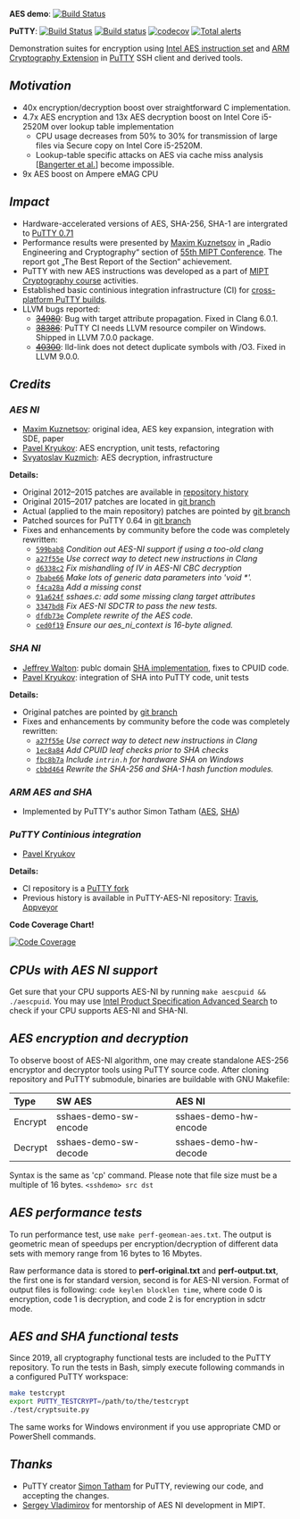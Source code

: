 **AES demo**: [![Build Status](https://travis-ci.com/pavelkryukov/putty-aes-ni.svg?branch=master)](https://travis-ci.com/pavelkryukov/putty-aes-ni)

**PuTTY**:
[![Build Status](https://travis-ci.com/pavelkryukov/putty-ci.svg?branch=master)](https://travis-ci.com/pavelkryukov/putty-ci)
[![Build status](https://ci.appveyor.com/api/projects/status/ff23l7wwucr4lle7?svg=true)](https://ci.appveyor.com/project/pavelkryukov/putty-ci)
[![codecov](https://codecov.io/gh/pavelkryukov/putty-ci/branch/master/graph/badge.svg)](https://codecov.io/gh/pavelkryukov/putty-ci)
[![Total alerts](https://img.shields.io/lgtm/alerts/g/pavelkryukov/putty-ci.svg?logo=lgtm&logoWidth=18)](https://lgtm.com/projects/g/pavelkryukov/putty-ci/alerts/)

Demonstration suites for encryption using [Intel AES instruction set](https://www.intel.com/content/dam/doc/white-paper/advanced-encryption-standard-new-instructions-set-paper.pdf) and [ARM Cryptography Extension](http://infocenter.arm.com/help/index.jsp?topic=/com.arm.doc.ddi0514g/way1395175472464.html) in [PuTTY](http://www.putty.org/) SSH client and derived tools.

## _Motivation_

* 40x encryption/decryption boost over straightforward C implementation.
* 4.7x AES encryption and 13x AES decryption boost on Intel Core i5-2520M over lookup table implementation
  * CPU usage decreases from 50% to 30% for transmission of large files via Secure copy on Intel Core i5-2520M.
  * Lookup-table specific attacks on AES via cache miss analysis [[Bangerter et al.](http://eprint.iacr.org/2010/594)] become impossible.
* 9x AES boost on Ampere eMAG CPU

## _Impact_

* Hardware-accelerated versions of AES, SHA-256, SHA-1 are intergrated to [PuTTY 0.71](https://www.chiark.greenend.org.uk/~sgtatham/putty/changes.html)
* Performance results were presented by [Maxim Kuznetsov](https://github.com/mkuznets) in „Radio Engineering and Cryptography“ section of [55th MIPT Conference](http://conf55.mipt.ru/info/main/). The report got „The Best Report of the Section“ achievement.
* PuTTY with new AES instructions was developed as a part of [MIPT Cryptography course](https://github.com/vlsergey/infosec) activities.
* Established basic continious integration infrastructure (CI) for [cross-platform PuTTY builds](https://github.com/pavelkryukov/putty).
* LLVM bugs reported:
  * ~~[34980](https://bugs.llvm.org/show_bug.cgi?id=34980)~~: Bug with target attribute propagation. Fixed in Clang 6.0.1.
  * ~~[38386](https://bugs.llvm.org/show_bug.cgi?id=38386)~~: PuTTY CI needs LLVM resource compiler on Windows. Shipped in LLVM 7.0.0 package.
  * ~~[40300](https://bugs.llvm.org/show_bug.cgi?id=40300)~~: lld-link does not detect duplicate symbols with /O3. Fixed in LLVM 9.0.0.

## _Credits_
### _AES NI_
 * [Maxim Kuznetsov](https://github.com/mkuznets): original idea, AES key expansion, integration with SDE, paper
 * [Pavel Kryukov](https://github.com/pavelkryukov): AES encryption, unit tests, refactoring
 * [Svyatoslav Kuzmich](https://github.com/skuzmich): AES decryption, infrastructure

**Details:**
 * Original 2012–2015 patches are available in [repository history](https://github.com/pavelkryukov/putty-aes-ni/commits/svn-head)
 * Original 2015–2017 patches are located in [git branch](https://github.com/pavelkryukov/putty-ci/commits/aespatches)
 * Actual (applied to the main repository) patches are pointed by [git branch](https://github.com/pavelkryukov/putty-ci/commits/aespatches-fixed)
 * Patched sources for PuTTY 0.64 in [git branch](https://git.tartarus.org/?p=simon/putty.git;a=tag;h=4ad063b7cd9258a104dc3caed36c7ae1abd1f4be)
 * Fixes and enhancements by community before the code was completely rewritten:
   * [`599bab8`](https://git.tartarus.org/?p=simon/putty.git;a=commit;h=599bab84a1019ccd6228dcc5a8bf8b9a33a96452) _Condition out AES-NI support if using a too-old clang_
   * [`a27f55e`](https://git.tartarus.org/?p=simon/putty.git;a=commit;h=a27f55e819f2c39ed45425625a0fa63e06089d76) _Use correct way to detect new instructions in Clang_
   * [`d6338c2`](https://git.tartarus.org/?p=simon/putty.git;a=commit;h=d6338c22c32b9f55b71ace80f993bbb8f8c1aa6d) _Fix mishandling of IV in AES-NI CBC decryption_
   * [`7babe66`](https://git.tartarus.org/?p=simon/putty.git;a=commit;h=7babe66a839fecfe5d8b3db901b06d2fb7672cfc) _Make lots of generic data parameters into 'void *'._
   * [`f4ca28a`](https://git.tartarus.org/?p=simon/putty.git;a=commit;h=f4ca28a0f49ff23c8a9835fe62e209aa2c7b5e61) _Add a missing const_
   * [`91a624f`](https://git.tartarus.org/?p=simon/putty.git;a=commit;h=91a624fb70230a885656e74c89865270b27c9de9) _sshaes.c: add some missing clang target attributes_
   * [`3347bd8`](https://git.tartarus.org/?p=simon/putty.git;a=commit;h=3347bd81b75e4e2e5c39de70d8771db37b380daa) _Fix AES-NI SDCTR to pass the new tests._
   * [`dfdb73e`](https://git.tartarus.org/?p=simon/putty.git;a=commit;h=dfdb73e103366081045f7e5c23ed1a35e4777da4) _Complete rewrite of the AES code._
   * [`ced0f19`](https://git.tartarus.org/?p=simon/putty.git;a=commit;h=ced0f1911830eceae26c737e93b44136828f2f13) _Ensure our aes_ni_context is 16-byte aligned._

### _SHA NI_
 * [Jeffrey Walton](https://github.com/noloader): publc domain [SHA implementation](https://github.com/noloader/SHA-Intrinsics), fixes to CPUID code.
 * [Pavel Kryukov](https://github.com/pavelkryukov): integration of SHA into PuTTY code, unit tests
 
**Details:**
 * Original patches are pointed by [git branch](https://github.com/pavelkryukov/putty-ci/commits/shapatches)
 * Fixes and enhancements by community before the code was completely rewritten:
   * [`a27f55e`](https://git.tartarus.org/?p=simon/putty.git;a=commit;h=a27f55e819f2c39ed45425625a0fa63e06089d76) _Use correct way to detect new instructions in Clang_
   * [`1ec8a84`](https://git.tartarus.org/?p=simon/putty.git;a=commit;h=1ec8a84cf69a53e3c02d54280ff48d22ae571abb) _Add CPUID leaf checks prior to SHA checks_
   * [`fbc8b7a`](https://git.tartarus.org/?p=simon/putty.git;a=commit;h=fbc8b7a8cbf49845d8fe35ffa6e66bb2638437aa) _Include `intrin.h` for hardware SHA on Windows_
   * [`cbbd464`](https://git.tartarus.org/?p=simon/putty.git;a=commit;h=cbbd464fd752821fe444d67b891c3977c426dee1) _Rewrite the SHA-256 and SHA-1 hash function modules._

### _ARM AES and SHA_
  * Implemented by PuTTY's author Simon Tatham ([AES](https://git.tartarus.org/?p=simon/putty.git;a=commit;h=53747ad3ab6194ebd54958a4ca0abcf73a457466), [SHA](https://git.tartarus.org/?p=simon/putty.git;a=commit;h=dc2fdb8acf19b5a51d4d9bb7d84ad7190b73205c))

### _PuTTY Continious integration_
  * [Pavel Kryukov](https://github.com/pavelkryukov)

**Details:**
  * CI repository is a [PuTTY fork](https://github.com/pavelkryukov/putty-ci)
  * Previous history is available in PuTTY-AES-NI repository: [Travis](https://github.com/pavelkryukov/putty-aes-ni/commits/master/.travis.yml), [Appveyor](https://github.com/pavelkryukov/putty-aes-ni/commits/master/appveyor.yml)

**Code Coverage Chart!**

[![Code Coverage](https://codecov.io/gh/pavelkryukov/putty-ci/branch/master/graphs/tree.svg)](https://codecov.io/gh/pavelkryukov/putty-ci)
 
## _CPUs with AES NI support_

Get sure that your CPU supports AES-NI by running `make aescpuid && ./aescpuid`.
You may use [Intel Product Specification Advanced Search](https://ark.intel.com/Search/FeatureFilter?productType=processors&AESTech=true) to check if your CPU supports AES-NI and SHA-NI.
 
## _AES encryption and decryption_

To observe boost of AES-NI algorithm, one may create standalone AES-256 encryptor and decryptor tools using PuTTY source code. After cloning repository and PuTTY submodule, binaries are buildable with GNU Makefile:

| Type | SW AES | AES NI |
|:-|:-------|:-------|
| Encrypt | sshaes-demo-sw-encode | sshaes-demo-hw-encode |
| Decrypt | sshaes-demo-sw-decode | sshaes-demo-hw-decode |

Syntax is the same as 'cp' command. Please note that file size must be a multiple of 16 bytes.
`<sshdemo> src dst`

## _AES performance tests_

To run performance test, use `make perf-geomean-aes.txt`. The output is geometric mean of speedups per encryption/decryption of different data sets with memory range from 16 bytes to 16 Mbytes.

Raw performance data is stored to **perf-original.txt** and **perf-output.txt**, the first one is for standard version, second is for AES-NI version. Format of output files is following: `code keylen blocklen time`, where code 0 is encryption, code 1 is decryption, and code 2 is for encryption in sdctr mode.

## _AES and SHA functional tests_

Since 2019, all cryptography functional tests are included to the PuTTY repository. To run the tests in Bash, simply execute following commands in a configured PuTTY workspace:

```bash
make testcrypt
export PUTTY_TESTCRYPT=/path/to/the/testcrypt
./test/cryptsuite.py
```

The same works for Windows environment if you use appropriate CMD or PowerShell commands.

## _Thanks_
 * PuTTY creator [Simon Tatham](https://www.chiark.greenend.org.uk/~sgtatham/) for PuTTY, reviewing our code, and accepting the changes.
 * [Sergey Vladimirov](https://github.com/vlsergey) for mentorship of AES NI development in MIPT.
